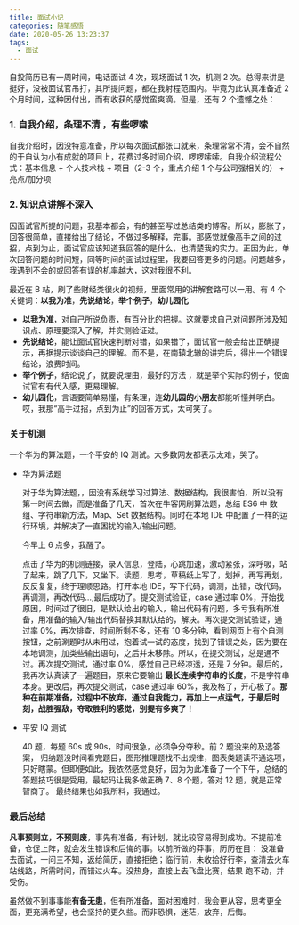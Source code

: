 ```yaml
---
title: 面试小记
categories: 随笔感悟
date: 2020-05-26 13:23:37
tags:
  - 面试
---
```


自投简历已有一周时间，电话面试 4 次，现场面试 1 次，机测 2 次。总得来讲是挺好，没被面试官吊打，其所提问题，都在我射程范围内。毕竟为此认真准备近 2 个月时间，这种因付出，而有收获的感觉蛮爽滴。但是，还有 2 个遗憾之处：

### 1. 自我介绍，条理不清 ，有些啰嗦

自我介绍时，因没特意准备，所以每次面试都张口就来，条理常常不清，会不自然的于自认为小有成就的项目上，花费过多时间介绍，啰啰嗦嗦。自我介绍流程公式：基本信息 + 个人技术栈 + 项目（2-3 个，重点介绍 1 个与公司强相关的） + 亮点/加分项

### 2. 知识点讲解不深入

因面试官所提的问题，我基本都会，有的甚至写过总结类的博客。所以，膨胀了，回答很简单，直接给出了结论，不做过多解释，完事。那感觉就像高手之间的过招，点到为止，面试官应该知道我回答的是什么，也清楚我的实力。正因为此，单次回答问题的时间短，同等时间的面试过程里，我要回答更多的问题。问题越多，我遇到不会的或回答有误的机率越大，这对我很不利。

最近在 B 站，刷了些财经类很火的视频，里面常用的讲解套路可以一用。有 4 个关键词：**以我为准**，**先说结论**，**举个例子**，**幼儿园化**

- **以我为准**，对自己所说负责，有百分比的把握。这就要求自己对问题所涉及知识点、原理要深入了解，并实测验证过。
- **先说结论**，能让面试官快速判断对错，如果错了，面试官一般会给出正确提示，再据提示谈谈自己的理解。而不是，在南辕北辙的讲完后，得出一个错误结论，浪费时间。
- **举个例子**，结论说了，就要说理由，最好的方法 ，就是举个实际的例子，使面试官有有代入感，更易理解。
- **幼儿园化**，言语要简单易懂，有条理，连**幼儿园的小朋友**都能听懂并明白。哎，我那“高手过招，点到为止”的回答方式，太可笑了。

### 关于机测

一个华为的算法题，一个平安的 IQ 测试。大多数网友都表示太难，哭了。

- 华为算法题

  对于华为算法题，，因没有系统学习过算法、数据结构，我很害怕，所以没有第一时间去做，而是准备了几天，首次在牛客网刷算法题，总结 ES6 中 数组、字符串新方法，Map、Set 数据结构。同时在本地 IDE 中配置了一样的运行环境，并解决了一直困扰的输入/输出问题。

  今早上 6 点多，我醒了。

  点击了华为的机测链接，录入信息，登陆，心跳加速，激动紧张，深呼吸，站了起来，跳了几下，又坐下。读题，思考，草稿纸上写了，划掉，再写再划，反反复复，终于理顺思路。打开本地 IDE，写下代码，调测，出错，改代码，再调测，再改代码...,最后成功了。提交测试验证，case 通过率 0%，开始找原因，时间过了很旧，是默认给出的输入，输出代码有问题，多亏我有所准备，用准备的输入/输出代码替换其默认给的，解决。再次提交测试验证，通过率 0%，再次排查，时间所剩不多，还有 10 多分钟，看到网页上有个自测按钮，之前涮题时从未用过，抱着试一试的态度，找到了错误之处，因为要在本地调测，加类些输出语句，之后并未移除。所以，在提交测试，总是通不过。再次提交测试，通过率 0%，感觉自己已经凉透，还是 7 分钟。最后的，我再次认真读了一遍题目，原来它要输出 **最长连续字符串的长度**，不是字符串本身。更改后，再次提交测试，case 通过率 60%，我及格了，开心极了。**那种在前期准备，过程中不放弃，通过自我能力，再加上一点运气，于最后时刻，战胜强敌，夺取胜利的感觉，别提有多爽了！**

- 平安 IQ 测试

  40 题，每题 60s 或 90s，时间很急，必须争分夺秒。前 2 题没来的及选答案， 归纳题没时间看完题目，图形推理题找不出规律，图表类题读不通选项，只好瞎蒙。但即便如此，我依然感觉良好，因为为此准备了一个下午，总结的答题技巧很是受用，最起码让我多做正确 7、8 个题，答对 12 题，就是正常智商了。 最终结果也如我所料，我通过。

### 最后总结

**凡事预则立，不预则废**，事先有准备，有计划，就比较容易得到成功。不提前准备，仓促上阵，就会发生错误和后悔的事。以前所做的莽事，历历在目： 没准备去面试，一问三不知，返给简历，直接拒绝；临行前，未收拾好行李，查清去火车站线路，所需时间，而错过火车。没热身，直接上去飞盘比赛，结果 跑不动，并受伤。

虽然做不到事事能**有备无患**，但有所准备，面对困难时，我会更从容，思考更全面，更充满希望，也会坚持的更久些。而非恐惧，迷茫，放弃，后悔。
